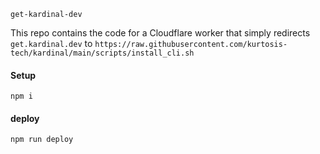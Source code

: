 `get-kardinal-dev`

This repo contains the code for a Cloudflare worker that simply redirects `get.kardinal.dev` to `https://raw.githubusercontent.com/kurtosis-tech/kardinal/main/scripts/install_cli.sh`

#### Setup

`npm i`

#### deploy

`npm run deploy`
